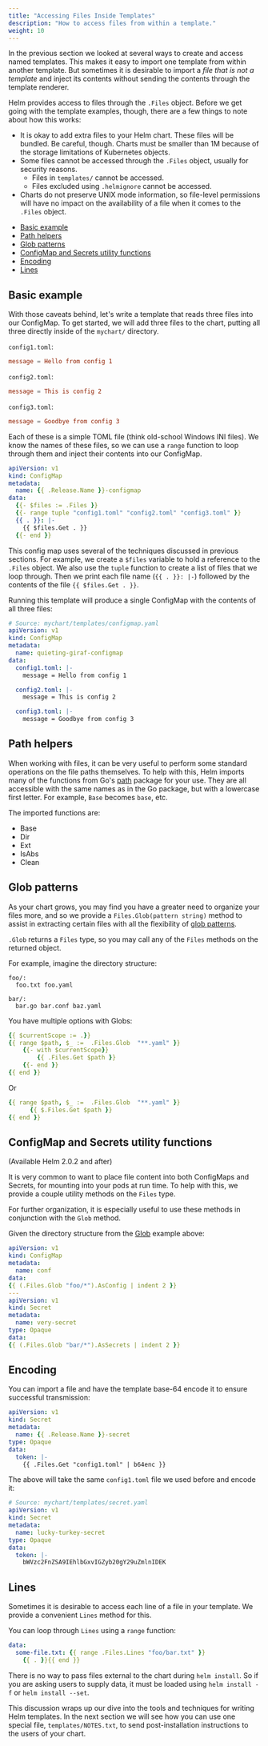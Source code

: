 ```yaml
---
title: "Accessing Files Inside Templates"
description: "How to access files from within a template."
weight: 10
---
```


In the previous section we looked at several ways to create and access named templates. This makes
it easy to import one template from within another template. But sometimes it is desirable to import
a _file that is not a template_ and inject its contents without sending the contents through the
template renderer.

Helm provides access to files through the `.Files` object. Before we get going with the template
examples, though, there are a few things to note about how this works:

- It is okay to add extra files to your Helm chart. These files will be bundled. Be careful, though.
  Charts must be smaller than 1M because of the storage limitations of Kubernetes objects.
- Some files cannot be accessed through the `.Files` object, usually for security reasons.
  - Files in `templates/` cannot be accessed.
  - Files excluded using `.helmignore` cannot be accessed.
- Charts do not preserve UNIX mode information, so file-level permissions will have no impact on the
  availability of a file when it comes to the `.Files` object.

<!-- (see https://github.com/jonschlinkert/markdown-toc) -->

<!-- toc -->

- [Basic example](#basic-example)
- [Path helpers](#path-helpers)
- [Glob patterns](#glob-patterns)
- [ConfigMap and Secrets utility functions](#configmap-and-secrets-utility-functions)
- [Encoding](#encoding)
- [Lines](#lines)

<!-- tocstop -->

## Basic example

With those caveats behind, let's write a template that reads three files into our ConfigMap. To get
started, we will add three files to the chart, putting all three directly inside of the `mychart/`
directory.

`config1.toml`:

```toml
message = Hello from config 1
```

`config2.toml`:

```toml
message = This is config 2
```

`config3.toml`:

```toml
message = Goodbye from config 3
```

Each of these is a simple TOML file (think old-school Windows INI files). We know the names of these
files, so we can use a `range` function to loop through them and inject their contents into our
ConfigMap.

```yaml
apiVersion: v1
kind: ConfigMap
metadata:
  name: {{ .Release.Name }}-configmap
data:
  {{- $files := .Files }}
  {{- range tuple "config1.toml" "config2.toml" "config3.toml" }}
  {{ . }}: |-
    {{ $files.Get . }}
  {{- end }}
```

This config map uses several of the techniques discussed in previous sections. For example, we
create a `$files` variable to hold a reference to the `.Files` object. We also use the `tuple`
function to create a list of files that we loop through. Then we print each file name (`{{ . }}:
|-`) followed by the contents of the file `{{ $files.Get . }}`.

Running this template will produce a single ConfigMap with the contents of all three files:

```yaml
# Source: mychart/templates/configmap.yaml
apiVersion: v1
kind: ConfigMap
metadata:
  name: quieting-giraf-configmap
data:
  config1.toml: |-
    message = Hello from config 1

  config2.toml: |-
    message = This is config 2

  config3.toml: |-
    message = Goodbye from config 3
```

## Path helpers

When working with files, it can be very useful to perform some standard operations on the file paths
themselves. To help with this, Helm imports many of the functions from Go's
[path](https://golang.org/pkg/path/) package for your use. They are all accessible with the same
names as in the Go package, but with a lowercase first letter. For example, `Base` becomes `base`,
etc.

The imported functions are:

- Base
- Dir
- Ext
- IsAbs
- Clean

## Glob patterns

As your chart grows, you may find you have a greater need to organize your files more, and so we
provide a `Files.Glob(pattern string)` method to assist in extracting certain files with all the
flexibility of [glob patterns](https://godoc.org/github.com/gobwas/glob).

`.Glob` returns a `Files` type, so you may call any of the `Files` methods on the returned object.

For example, imagine the directory structure:

```text
foo/:
  foo.txt foo.yaml

bar/:
  bar.go bar.conf baz.yaml
```

You have multiple options with Globs:

```yaml
{{ $currentScope := .}}
{{ range $path, $_ :=  .Files.Glob  "**.yaml" }}
    {{- with $currentScope}}
        {{ .Files.Get $path }}
    {{- end }}
{{ end }}
```

Or

```yaml
{{ range $path, $_ :=  .Files.Glob  "**.yaml" }}
      {{ $.Files.Get $path }}
{{ end }}
```

## ConfigMap and Secrets utility functions

(Available Helm 2.0.2 and after)

It is very common to want to place file content into both ConfigMaps and Secrets, for mounting into
your pods at run time. To help with this, we provide a couple utility methods on the `Files` type.

For further organization, it is especially useful to use these methods in conjunction with the
`Glob` method.

Given the directory structure from the [Glob](#glob-patterns) example above:

```yaml
apiVersion: v1
kind: ConfigMap
metadata:
  name: conf
data:
{{ (.Files.Glob "foo/*").AsConfig | indent 2 }}
---
apiVersion: v1
kind: Secret
metadata:
  name: very-secret
type: Opaque
data:
{{ (.Files.Glob "bar/*").AsSecrets | indent 2 }}
```

## Encoding

You can import a file and have the template base-64 encode it to ensure successful transmission:

```yaml
apiVersion: v1
kind: Secret
metadata:
  name: {{ .Release.Name }}-secret
type: Opaque
data:
  token: |-
    {{ .Files.Get "config1.toml" | b64enc }}
```

The above will take the same `config1.toml` file we used before and encode it:

```yaml
# Source: mychart/templates/secret.yaml
apiVersion: v1
kind: Secret
metadata:
  name: lucky-turkey-secret
type: Opaque
data:
  token: |-
    bWVzc2FnZSA9IEhlbGxvIGZyb20gY29uZmlnIDEK
```

## Lines

Sometimes it is desirable to access each line of a file in your template. We provide a convenient
`Lines` method for this.

You can loop through `Lines` using a `range` function:

```yaml
data:
  some-file.txt: {{ range .Files.Lines "foo/bar.txt" }}
    {{ . }}{{ end }}
```

There is no way to pass files external to the chart during `helm install`. So if you are asking
users to supply data, it must be loaded using `helm install -f` or `helm install --set`.

This discussion wraps up our dive into the tools and techniques for writing Helm templates. In the
next section we will see how you can use one special file, `templates/NOTES.txt`, to send
post-installation instructions to the users of your chart.
